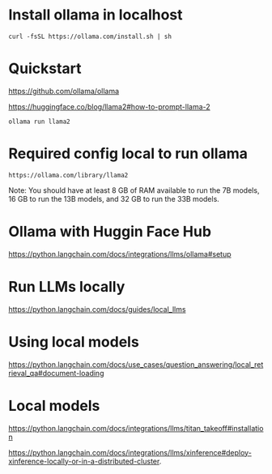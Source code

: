 # Install ollama in localhost

    curl -fsSL https://ollama.com/install.sh | sh

# Quickstart
https://github.com/ollama/ollama

https://huggingface.co/blog/llama2#how-to-prompt-llama-2

    ollama run llama2

# Required config local to run ollama
    https://ollama.com/library/llama2
    
Note: You should have at least 8 GB of RAM available to run the 7B models, 16 GB to run the 13B models, and 32 GB to run the 33B models.

# Ollama with Huggin Face Hub
https://python.langchain.com/docs/integrations/llms/ollama#setup

# Run LLMs locally
https://python.langchain.com/docs/guides/local_llms

# Using local models
https://python.langchain.com/docs/use_cases/question_answering/local_retrieval_qa#document-loading

# Local models
https://python.langchain.com/docs/integrations/llms/titan_takeoff#installation

https://python.langchain.com/docs/integrations/llms/xinference#deploy-xinference-locally-or-in-a-distributed-cluster.